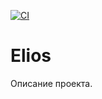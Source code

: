 [![CI](https://github.com/ZafarTurapov/Elios/actions/workflows/ci.yml/badge.svg)](https://github.com/ZafarTurapov/Elios/actions/workflows/ci.yml)

# Elios

Описание проекта.

